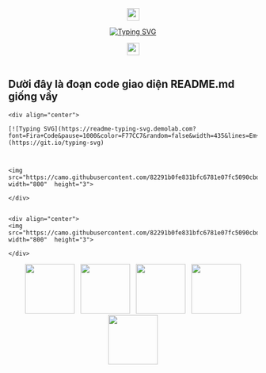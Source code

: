 <div align="center">
  <img src="https://emoji.discord.st/emojis/768b108d-274f-4f44-a634-8477b16efce7.gif" width="25">


[![Typing SVG](https://readme-typing-svg.demolab.com?font=Fira+Code&pause=1000&color=F77CC7&random=false&width=435&lines=Em+iu+%C4%91%E1%BA%A1i+ka+H%C6%B0nglunna+%C4%91z+nh%E1%BA%A5t+)](https://git.io/typing-svg)

  <img src="https://emoji.discord.st/emojis/768b108d-274f-4f44-a634-8477b16efce7.gif" width="25">


<img src="https://camo.githubusercontent.com/82291b0fe831bfc6781e07fc5090cbd0a8b912bb8b8d4fec0696c881834f81ac/68747470733a2f2f70726f626f742e6d656469612f394575424971676170492e676966"
width="800"  height="3">

</div>

Dười đây là đoạn code giao diện README.md giống vầy 
----------
```golang
<div align="center">

[![Typing SVG](https://readme-typing-svg.demolab.com?font=Fira+Code&pause=1000&color=F77CC7&random=false&width=435&lines=Em+iu+%C4%91%E1%BA%A1i+ka+H%C6%B0nglunna+%C4%91z+nh%E1%BA%A5t+)](https://git.io/typing-svg)



<img src="https://camo.githubusercontent.com/82291b0fe831bfc6781e07fc5090cbd0a8b912bb8b8d4fec0696c881834f81ac/68747470733a2f2f70726f626f742e6d656469612f394575424971676170492e676966"
width="800"  height="3">

</div>


<div align="center">
<img src="https://camo.githubusercontent.com/82291b0fe831bfc6781e07fc5090cbd0a8b912bb8b8d4fec0696c881834f81ac/68747470733a2f2f70726f626f742e6d656469612f394575424971676170492e676966"
width="800"  height="3">

</div>

```

<p align="center"> 
&nbsp; <a href="https://www.instagram.com/tuan.dzz_1/" target="_blank" rel="noopener noreferrer"><img src="https://img.icons8.com/bubbles/100/messages-mac.png" width="100" /></a> 
&nbsp; <a href="https://www.tiktok.com/@hunglunna" target="_blank" rel="noopener noreferrer"><img src="https://img.icons8.com/doodle/100/tiktok--v2.png" width="100" /></a>    
&nbsp; <a href="https://github.com/Hunglunna" target="_blank" rel="noopener noreferrer"><img src="https://img.icons8.com/doodle/100/telegram-app.png" width="100" /></a>
&nbsp; <a href="https://facebook.com/v.hunglunna" target="_blank" rel="noopener noreferrer"><img src="https://img.icons8.com/doodle/100/facebook-new.png"  width="100" /></a>
&nbsp; <a href="https://zaloapp.com/qr/p/1n623ha9ih4be?src=qr" target="_blank" rel="noopener noreferrer"><img src="https://img.icons8.com/doodle/100/zalo.png"  width="100" /></a>
</p>


<div align="center">
<img src="https://camo.githubusercontent.com/82291b0fe831bfc6781e07fc5090cbd0a8b912bb8b8d4fec0696c881834f81ac/68747470733a2f2f70726f626f742e6d656469612f394575424971676170492e676966"
width="800"  height="3">

</div>
